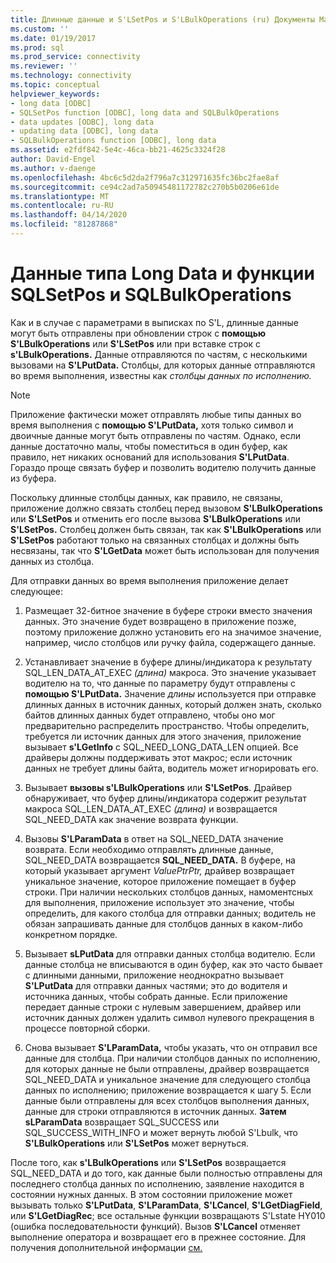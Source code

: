 ```yaml
---
title: Длинные данные и S'LSetPos и S'LBulkOperations (ru) Документы Майкрософт
ms.custom: ''
ms.date: 01/19/2017
ms.prod: sql
ms.prod_service: connectivity
ms.reviewer: ''
ms.technology: connectivity
ms.topic: conceptual
helpviewer_keywords:
- long data [ODBC]
- SQLSetPos function [ODBC], long data and SQLBulkOperations
- data updates [ODBC], long data
- updating data [ODBC], long data
- SQLBulkOperations function [ODBC], long data
ms.assetid: e2fdf842-5e4c-46ca-bb21-4625c3324f28
author: David-Engel
ms.author: v-daenge
ms.openlocfilehash: 4bc6c5d2da2f796a7c312971635fc36bc2fae8af
ms.sourcegitcommit: ce94c2ad7a50945481172782c270b5b0206e61de
ms.translationtype: MT
ms.contentlocale: ru-RU
ms.lasthandoff: 04/14/2020
ms.locfileid: "81287868"
---
```

# <a name="long-data-and-sqlsetpos-and-sqlbulkoperations"></a>Данные типа Long Data и функции SQLSetPos и SQLBulkOperations
Как и в случае с параметрами в выписках по S'L, длинные данные могут быть отправлены при обновлении строк с **помощью S'LBulkOperations** или **S'LSetPos** или при вставке строк с **s'LBulkOperations.** Данные отправляются по частям, с несколькими вызовами на **S'LPutData.** Столбцы, для которых данные отправляются во время выполнения, известны как *столбцы данных по исполнению.*  
  
> [!NOTE]  
>  Приложение фактически может отправлять любые типы данных во время выполнения с **помощью S'LPutData,** хотя только символ и двоичные данные могут быть отправлены по частям. Однако, если данные достаточно малы, чтобы поместиться в один буфер, как правило, нет никаких оснований для использования **S'LPutData**. Гораздо проще связать буфер и позволить водителю получить данные из буфера.  
  
 Поскольку длинные столбцы данных, как правило, не связаны, приложение должно связать столбец перед вызовом **S'LBulkOperations** или **S'LSetPos** и отменить его после вызова **S'LBulkOperations** или **S'LSetPos.** Столбец должен быть связан, так как **S'LBulkOperations** или **S'LSetPos** работают только на связанных столбцах и должны быть несвязаны, так что **S'LGetData** может быть использован для получения данных из столбца.  
  
 Для отправки данных во время выполнения приложение делает следующее:  
  
1.  Размещает 32-битное значение в буфере строки вместо значения данных. Это значение будет возвращено в приложение позже, поэтому приложение должно установить его на значимое значение, например, число столбцов или ручку файла, содержащего данные.  
  
2.  Устанавливает значение в буфере длины/индикатора к результату SQL_LEN_DATA_AT_EXEC *(длина)* макроса. Это значение указывает водителю на то, что данные по параметру будут отправлены с **помощью S'LPutData.** Значение *длины* используется при отправке длинных данных в источник данных, который должен знать, сколько байтов длинных данных будет отправлено, чтобы оно мог предварительно распределить пространство. Чтобы определить, требуется ли источник данных для этого значения, приложение вызывает **s'LGetInfo** с SQL_NEED_LONG_DATA_LEN опцией. Все драйверы должны поддерживать этот макрос; если источник данных не требует длины байта, водитель может игнорировать его.  
  
3.  Вызывает **вызовы s'LBulkOperations** или **S'LSetPos**. Драйвер обнаруживает, что буфер длины/индикатора содержит результат макроса SQL_LEN_DATA_AT_EXEC *(длина)* и возвращается SQL_NEED_DATA как значение возврата функции.  
  
4.  Вызовы **S'LParamData** в ответ на SQL_NEED_DATA значение возврата. Если необходимо отправлять длинные данные, SQL_NEED_DATA возвращается **SQL_NEED_DATA.** В буфере, на который указывает аргумент *ValuePtrPtr,* драйвер возвращает уникальное значение, которое приложение помещает в буфер строки. При наличии нескольких столбцов данных, намоментсных для выполнения, приложение использует это значение, чтобы определить, для какого столбца для отправки данных; водитель не обязан запрашивать данные для столбцов данных в каком-либо конкретном порядке.  
  
5.  Вызывает **sLPutData** для отправки данных столбца водителю. Если данные столбца не вписываются в один буфер, как это часто бывает с длинными данными, приложение неоднократно вызывает **S'LPutData** для отправки данных частями; это до водителя и источника данных, чтобы собрать данные. Если приложение передает данные строки с нулевым завершением, драйвер или источник данных должен удалить символ нулевого прекращения в процессе повторной сборки.  
  
6.  Снова вызывает **S'LParamData,** чтобы указать, что он отправил все данные для столбца. При наличии столбцов данных по исполнению, для которых данные не были отправлены, драйвер возвращается SQL_NEED_DATA и уникальное значение для следующего столбца данных по исполнению; приложение возвращается к шагу 5. Если данные были отправлены для всех столбцов выполнения данных, данные для строки отправляются в источник данных. **Затем sLParamData** возвращает SQL_SUCCESS или SQL_SUCCESS_WITH_INFO и может вернуть любой S'Lbulk, что **S'LBulkOperations** или **S'LSetPos** может вернуться.  
  
 После того, как **s'LBulkOperations** или **S'LSetPos** возвращается SQL_NEED_DATA и до того, как данные были полностью отправлены для последнего столбца данных по исполнению, заявление находится в состоянии нужных данных. В этом состоянии приложение может вызывать только **S'LPutData**, **S'LParamData**, **S'LCancel**, **S'LGetDiagField**, или **S'LGetDiagRec**; все остальные функции возвращаютs S'Lstate HY010 (ошибка последовательности функций). Вызов **S'LCancel** отменяет выполнение оператора и возвращает его в прежнее состояние. Для получения дополнительной информации [см.](../../../odbc/reference/appendixes/appendix-b-odbc-state-transition-tables.md)
